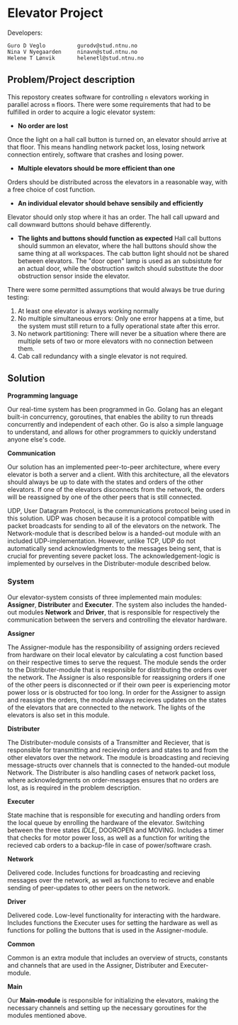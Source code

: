 # Elevator Project

Developers:
```
Guro D Veglo          gurodv@stud.ntnu.no
Nina V Nyegaarden     ninavn@stud.ntnu.no
Helene T Lønvik       helenetl@stud.ntnu.no
```

 ## Problem/Project description

This repostory creates software for controlling `n` elevators working in parallel across `m` floors. There were some requirements that had to be fulfilled in order to acquire a logic elevator system:

- **No order are lost**

Once the light on a hall call button is turned on, an elevator should arrive at that floor. This means handling network packet loss, losing network connection entirely, software that crashes and losing power. 

- **Multiple elevators should be more efficient than one**

Orders should be distributed across the elevators in a reasonable way, with a free choice of cost function.

- **An individual elevator should behave sensibily and efficiently**

Elevator should only stop where it has an order. The hall call upward and call downward buttons should behave differently. 

- **The lights and buttons should function as expected**
Hall call buttons should summon an elevator, where the hall buttons should show the same thing at all workspaces. The cab button light should not be shared between elevators. The "door open" lamp is used as an subsistute for an actual door, while the obstruction switch should substitute the door obstruction sensor inside the elevator.

There were some permitted assumptions that would always be true during testing:
1. At least one elevator is always working normally
2. No multiple simultaneous errors: Only one error happens at a time, but the system must still return to a fully operational state after this error.
3. No network partitioning: There will never be a situation where there are multiple sets of two or more elevators with no connection between them.
4. Cab call redundancy with a single elevator is not required.

## Solution
**Programming language**

Our real-time system has been programmed in Go. Golang has an elegant built-in concurrency, goroutines, that enables the ability to run threads concurrently and independent of each other. Go is also a simple language to understand, and allows for other programmers to quickly understand anyone else's code. 

**Communication**

Our solution has an implemented peer-to-peer architecture, where every elevator is both a server and a client. With this architecture, all the elevators should always be up to date with the states and orders of the other elevators. If one of the elevators disconnects from the network, the orders will be reassigned by one of the other peers that is still connected. 

UDP, User Datagram Protocol, is the communications protocol being used in this solution. UDP was chosen because it is a protocol compatible with packet broadcasts for sending to all of the elevators on the network. The Network-module that is described below is a handed-out module with an included UDP-implementation. However, unlike TCP, UDP do not automatically send acknowledgments to the messages being sent, that is crucial for preventing severe packet loss. The acknowledgement-logic is implemented by ourselves in the Distributer-module described below. 


### System
Our elevator-system consists of three implemented main modules: **Assigner**, **Distributer** and **Executer**. The system also includes the handed-out modules **Network** and **Driver**, that is responsible for respectively the communication between the servers and controlling the elevator hardware.  

**Assigner** 

The Assigner-module has the responsibility of assigning orders recieved from hardware on their local elevator by calculating a cost function based on their respective times to serve the request. The module sends the order to the Distributer-module that is responsible for distributing the orders over the network. The Assigner is also responsible for reassigning orders if one of the other peers is disconnected or if their own peer is experiencing motor power loss or is obstructed for too long. In order for the Assigner to assign and reassign the orders, the module always recieves updates on the states of the elevators that are connected to the network. The lights of the elevators is also set in this module. 

**Distributer** 

The Distributer-module consists of a Transmitter and Reciever, that is responsible for transmitting and recieving orders and states to and from the other elevators over the network. The module is broadcasting and recieving message-structs over channels that is connected to the handed-out module Network. The Distributer is also handling cases of network packet loss, where acknowledgments on order-messages ensures that no orders are lost, as is required in the problem description. 

**Executer** 

State machine that is responsible for executing and handling orders from the local queue by enrolling the hardware of the elevator. Switching between the three states *IDLE*, DOOROPEN and MOVING. Includes a timer that checks for motor power loss, as well as a function for writing the recieved cab orders to a backup-file in case of power/software crash. 

**Network** 

Delivered code. Includes functions for broadcasting and recieving messages over the network, as well as functions to recieve and enable sending of peer-updates to other peers on the network. 

**Driver** 

Delivered code. Low-level functionality for interacting with the hardware. Includes functions the Executer uses for setting the hardware as well as functions for polling the buttons that is used in the Assigner-module.  

**Common** 

Common is an extra module that includes an overview of structs, constants and channels that are used in the Assigner, Distributer and Executer-module.  

**Main**

Our **Main-module** is responsible for initializing the elevators, making the necessary channels and setting up the necessary goroutines for the modules mentioned above. 
